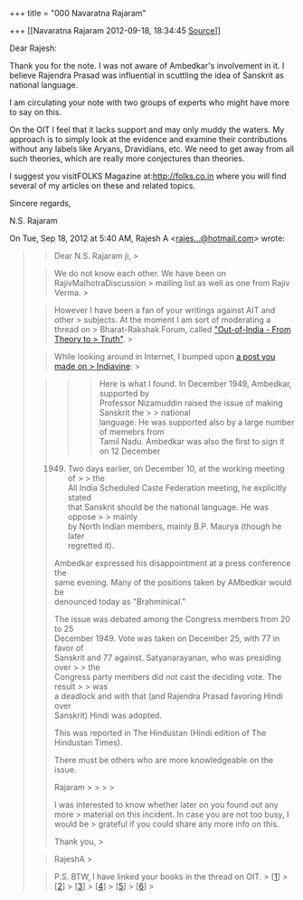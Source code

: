 +++
title = "000 Navaratna Rajaram"

+++
[[Navaratna Rajaram	2012-09-18, 18:34:45 [Source](https://groups.google.com/g/bvparishat/c/HcQb1zVkHBw)]]





Dear Rajesh:



 Thank you for the note. I was not aware of Ambedkar's involvement in it. I believe Rajendra Prasad was influential in scuttling the idea of Sanskrit as national language.



 I am circulating your note with two groups of experts who might have more to say on this.



 On the OIT I feel that it lacks support and may only muddy the waters. My approach is to simply look at the evidence and examine their contributions without any labels like Aryans, Dravidians, etc. We need to get away from all such theories, which are really more conjectures than theories.



 I suggest you visitFOLKS Magazine at:<http://folks.co.in> where you will find several of my articles on these and related topics.



Sincere regards,

N.S. Rajaram  
  

On Tue, Sep 18, 2012 at 5:40 AM, Rajesh A \<[rajes...@hotmail.com]()\> wrote:  

> 
> > 
> > Dear N.S. Rajaram ji, >
> 
> >   
> > 
> > 
> > We do not know each other. We have been on RajivMalhotraDiscussion > mailing list as well as one from Rajiv Verma. >
> 
> > 
> >   
> > 
> > 
> > However I have been a fan of your writings against AIT and other > subjects. At the moment I am sort of moderating a thread on > Bharat-Rakshak Forum, called ["Out-of-India - From Theory to > Truth"](http://forums.bharat-rakshak.com/viewtopic.php?f=1&t=6381). >
> 
> > 
> >   
> > 
> > 
> > While looking around in Internet, I bumped upon [a post you made on > Indiavine](http://www.indiadivine.org/audarya/hinduism-forum/190343-how-hindi-overtook-sanskrit.html#post575140): >
> 
> > 
> >   
> > 
> > 
> > > 
> > > > Here is what I found. In December 1949, Ambedkar, supported by  
> > Professor Nizamuddin raised the issue of making Sanskrit the > > national  
> > language. He was supported also by a large number of memebrs from  
> > Tamil Nadu. Ambedkar was also the first to sign it on 12 December  
> > 1949. Two days earlier, on December 10, at the working meeting of > > the  
> > All India Scheduled Caste Federation meeting, he explicitly stated  
> > that Sanskrit should be the national language. He was oppose > > mainly  
> > by North Indian members, mainly B.P. Maurya (though he later  
> > regretted it).  
> >   
> > Ambedkar expressed his disappointment at a press conference the  
> > same evening. Many of the positions taken by AMbedkar would be  
> > denounced today as "Brahminical."  
> >   
> > The issue was debated among the Congress members from 20 to 25  
> > December 1949. Vote was taken on December 25, with 77 in favor of  
> > Sanskrit and 77 against. Satyanarayanan, who was presiding over > > the  
> > Congress party members did not cast the deciding vote. The result > > was  
> > a deadlock and with that (and Rajendra Prasad favoring Hindi over  
> > Sanskrit) Hindi was adopted.  
> >   
> > This was reported in The Hindustan (Hindi edition of The  
> > Hindustan Times).  
> >   
> > There must be others who are more knowledgeable on the issue.  
> >   
> > Rajaram > > > > 
> >   
> > 
> > 
> >   
> > 
> > 
> > I was interested to know whether later on you found out any more > material on this incident. In case you are not too busy, I would be > grateful if you could share any more info on this.
> > 
> > 
> >   
> > 
> > 
> > Thank you, >
> 
> > 
> > RajeshA >
> 
> > 
> >   
> > 
> > 
> > P.S. BTW, I have linked your books in the thread on OIT. > \[[1](https://forums.bharat-rakshak.com/viewtopic.php?p=1337771#p1337771)\] > \[[2](https://forums.bharat-rakshak.com/viewtopic.php?p=1321373#p1321373)\] > \[[3](https://forums.bharat-rakshak.com/viewtopic.php?p=1317798#p1317798)\] > \[[4](https://forums.bharat-rakshak.com/viewtopic.php?p=1313760#p1313760)\] > \[[5](https://forums.bharat-rakshak.com/viewtopic.php?p=1307672#p1307672)\] > \[[6](https://forums.bharat-rakshak.com/viewtopic.php?p=1308913#p1308913)\] >
> 
> > 
> >   
> > 
> > 
> > 

  


